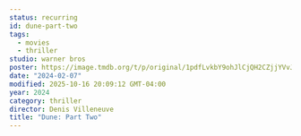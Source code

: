 ```yaml
---
status: recurring
id: dune-part-two
tags:
  - movies
  - thriller
studio: warner bros
poster: https://image.tmdb.org/t/p/original/1pdfLvkbY9ohJlCjQH2CZjjYVvJ.jpg
date: "2024-02-07"
modified: 2025-10-16 20:09:12 GMT-04:00
year: 2024
category: thriller
director: Denis Villeneuve
title: "Dune: Part Two"
---
```

